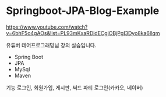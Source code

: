 # Springboot-JPA-Blog-Example

https://www.youtube.com/watch?v=6bhF5o4gAOs&list=PL93mKxaRDidECgjOBjPgI3Dyo8ka6Ilqm

유튜버 데어프로그래밍님 강의 실습입니다.

- Spring Boot <br/>
- JPA <br/>
- MySql <br/>
- Maven <br/>

기능 
로그인, 회원가입, 게시판, 써드 파티 로그인(카카오, 네이버)
